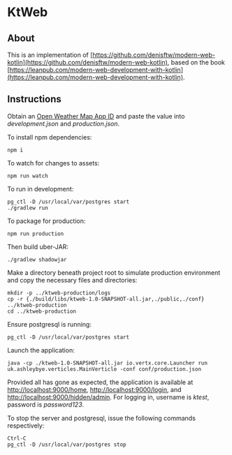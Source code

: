 # KtWeb

## About

This is an implementation of [https://github.com/denisftw/modern-web-kotlin](https://github.com/denisftw/modern-web-kotlin),
based on the book [https://leanpub.com/modern-web-development-with-kotlin](https://leanpub.com/modern-web-development-with-kotlin).

## Instructions

Obtain an [Open Weather Map App ID](https://openweathermap.org/appid) and paste the value
into *development.json* and *production.json*.

To install npm dependencies:

    npm i

To watch for changes to assets:

    npm run watch
    
To run in development:

    pg_ctl -D /usr/local/var/postgres start
    ./gradlew run

To package for production:

    npm run production
    
Then build uber-JAR:

    ./gradlew shadowjar

Make a directory beneath project root to simulate production environment and copy
the necessary files and directories:

    mkdir -p ../ktweb-production/logs
    cp -r {./build/libs/ktweb-1.0-SNAPSHOT-all.jar,./public,./conf} ../ktweb-production
    cd ../ktweb-production

Ensure postgresql is running:

    pg_ctl -D /usr/local/var/postgres start

Launch the application:

    java -cp ./ktweb-1.0-SNAPSHOT-all.jar io.vertx.core.Launcher run uk.ashleybye.verticles.MainVerticle -conf conf/production.json

Provided all has gone as expected, the application is available at
[http://localhost:9000/home](http://localhost:9000/home),
[http://localhost:9000/login](http://localhost:9000/login), and
[http://localhost:9000/hidden/admin](http://localhost:9000/hidden/admin). For
logging in, username is *ktest*, password is *password123*.

To stop the server and postgresql, issue the following commands respectively:

    Ctrl-C
    pg_ctl -D /usr/local/var/postgres stop